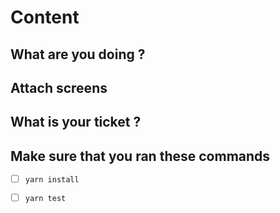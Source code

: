 Content
=======

## What are you doing ?

## Attach screens

## What is your ticket ?


## Make sure that you ran these commands
- [ ] `yarn install`

- [ ] `yarn test`
